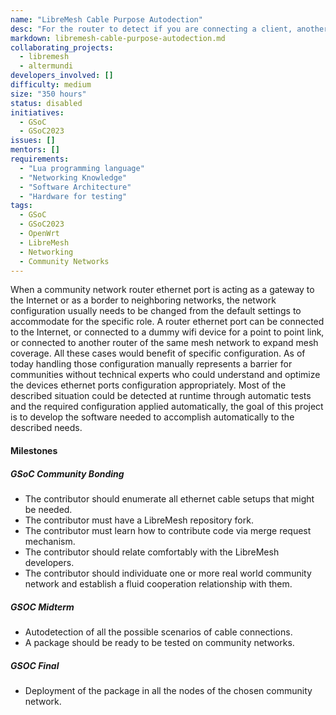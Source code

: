 ```yaml
---
name: "LibreMesh Cable Purpose Autodection"
desc: "For the router to detect if you are connecting a client, another router, an internet connection, and to configure itself accordingly at runtime"
markdown: libremesh-cable-purpose-autodection.md
collaborating_projects:
  - libremesh
  - altermundi
developers_involved: []
difficulty: medium
size: "350 hours"
status: disabled
initiatives:
  - GSoC
  - GSoC2023
issues: []
mentors: []
requirements:
  - "Lua programming language"
  - "Networking Knowledge"
  - "Software Architecture"
  - "Hardware for testing"
tags:
  - GSoC
  - GSoC2023
  - OpenWrt
  - LibreMesh
  - Networking
  - Community Networks
---
```


When a community network router ethernet port is acting as a gateway to the
Internet or as a border to neighboring networks, the network configuration
usually needs to be changed from the default settings to accommodate for the
specific role.
A router ethernet port can be connected to the Internet, or connected to a dummy
wifi device for a point to point link, or connected to another router of the
same mesh network to expand mesh coverage.
All these cases would benefit of specific configuration. As of today handling
those configuration manually represents a barrier for communities without
technical experts who could understand and optimize the devices ethernet ports
configuration appropriately.
Most of the described situation could be detected at runtime through automatic
tests and the required configuration applied automatically, the goal of this
project is to develop the software needed to accomplish automatically to the
described needs.


#### Milestones

##### GSoC Community Bonding

* The contributor should enumerate all ethernet cable setups that might be needed.
* The contributor must have a LibreMesh repository fork.
* The contributor must learn how to contribute code via merge request mechanism.
* The contributor should relate comfortably with the LibreMesh developers.
* The contributor should individuate one or more real world community network and establish a fluid cooperation relationship with them.


##### GSOC Midterm

* Autodetection of all the possible scenarios of cable connections.
* A package should be ready to be tested on community networks.


##### GSOC Final

* Deployment of the package in all the nodes of the chosen community network.
